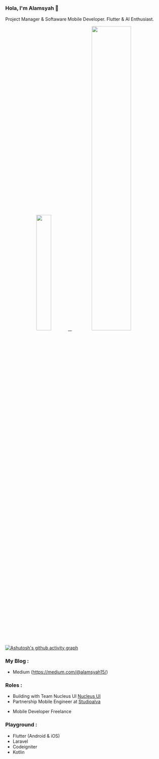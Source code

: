 ### Hola, I'm Alamsyah 👋

Project Manager & Softaware Mobile Developer. Flutter & AI Enthusiast.

<!-- ![github stats](https://github-readme-stats.vercel.app/api?username=alamsyahh15&show_icons=true) -->
<p align="center">
  <a href="https://www.instagram.com/leemoojin15/">
  <img width="30.5%" src="https://github-contribution-stats.vercel.app/api/?username=alamsyahh15" />
    &nbsp;
    <img width="49.5%" src="https://github-readme-streak-stats.herokuapp.com/?user=alamsyahh15&theme=gruvbox&hide_border=true" />
  </a>
</p>

[![Ashutosh's github activity graph](https://github-readme-activity-graph.vercel.app/graph?username=alamsyahh15&theme=github-compact)](https://github.com/ashutosh00710/github-readme-activity-graph)

### My Blog : 
- Medium (https://medium.com/@alamsyah15/) 

### Roles :
- Building with Team Nucleus UI [Nucleus UI](https://www.nucleus-ui.com/)
- Partnership Mobile Engineer at [Studioalva](https://studioalva.co/) 
<!--- Co-Founder at [Ritter Code](https//rittercoding.com/) --->
- Mobile Developer Freelance

### Playground :
- Flutter (Android & iOS)
- Laravel
- Codeigniter
- Kotlin

